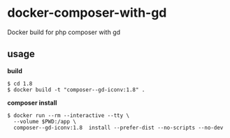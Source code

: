 # docker-composer-with-gd

Docker build for php composer with gd

## usage

**build**
```
$ cd 1.8
$ docker build -t "composer--gd-iconv:1.8" .
```

**composer install**
```
$ docker run --rm --interactive --tty \
  --volume $PWD:/app \
  composer--gd-iconv:1.8  install --prefer-dist --no-scripts --no-dev
```
